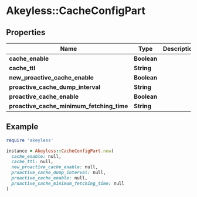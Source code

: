 # Akeyless::CacheConfigPart

## Properties

| Name | Type | Description | Notes |
| ---- | ---- | ----------- | ----- |
| **cache_enable** | **Boolean** |  | [optional] |
| **cache_ttl** | **String** |  | [optional] |
| **new_proactive_cache_enable** | **Boolean** |  | [optional] |
| **proactive_cache_dump_interval** | **String** |  | [optional] |
| **proactive_cache_enable** | **Boolean** |  | [optional] |
| **proactive_cache_minimum_fetching_time** | **String** |  | [optional] |

## Example

```ruby
require 'akeyless'

instance = Akeyless::CacheConfigPart.new(
  cache_enable: null,
  cache_ttl: null,
  new_proactive_cache_enable: null,
  proactive_cache_dump_interval: null,
  proactive_cache_enable: null,
  proactive_cache_minimum_fetching_time: null
)
```


